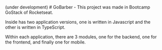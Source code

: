 (under development) # GoBarber - This project was made in Bootcamp GoStack of Rocketseat.

Inside has two application versions, one is written in Javascript and the other is written in TypeScript.

Within each application, there are 3 modules, one for the backend, one for the frontend, and finally one for mobile.
